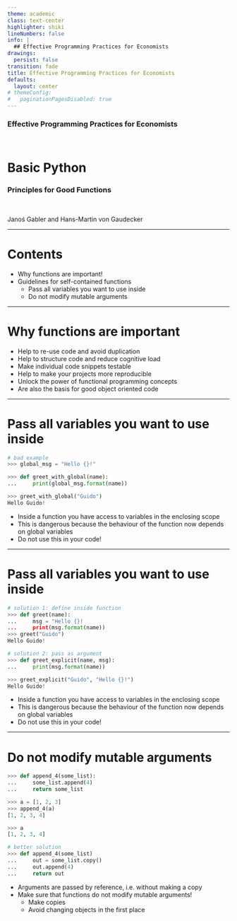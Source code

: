 ```yaml
---
theme: academic
class: text-center
highlighter: shiki
lineNumbers: false
info: |
  ## Effective Programming Practices for Economists
drawings:
  persist: false
transition: fade
title: Effective Programming Practices for Economists
defaults:
  layout: center
# themeConfig:
#   paginationPagesDisabled: true
---
```


### Effective Programming Practices for Economists

<br/>

# Basic Python

### Principles for Good Functions

<br/>


Janoś Gabler and Hans-Martin von Gaudecker

---

# Contents

- Why functions are important!
- Guidelines for self-contained functions
  - Pass all variables you want to use inside
  - Do not modify mutable arguments

---

# Why functions are important

- Help to re-use code and avoid duplication
- Help to structure code and reduce cognitive load
- Make individual code snippets testable
- Help to make your projects more reproducible
- Unlock the power of functional programming concepts
- Are also the basis for good object oriented code

---

# Pass all variables you want to use inside

<div class="grid grid-cols-5 gap-4">
<div class="col-span-3">

```python
# bad example
>>> global_msg = "Hello {}!"

>>> def greet_with_global(name):
...     print(global_msg.format(name))

>>> greet_with_global("Guido")
Hello Guido!
```

</div>
<div class="col-span-2">

- Inside a function you have access to variables in the enclosing scope
- This is dangerous because the behaviour of the function now depends on global
  variables
- Do not use this in your code!


</div>
</div>


---

# Pass all variables you want to use inside

<div class="grid grid-cols-5 gap-4">
<div class="col-span-3">

```python
# solution 1: define inside function
>>> def greet(name):
...     msg = "Hello {}!
...     print(msg.format(name))
>>> greet("Guido")
Hello Guido!

# solution 2: pass as argument
>>> def greet_explicit(name, msg):
...     print(msg.format(name))

>>> greet_explicit("Guido", "Hello {}!")
Hello Guido!
```


</div>
<div class="col-span-2">

- Inside a function you have access to variables in the enclosing scope
- This is dangerous because the behaviour of the function now depends on global
  variables
- Do not use this in your code!

</div>
</div>


---

# Do not modify mutable arguments

<div class="grid grid-cols-2 gap-4">
<div>

```python
>>> def append_4(some_list):
...     some_list.append(4)
...     return some_list

>>> a = [1, 2, 3]
>>> append_4(a)
[1, 2, 3, 4]

>>> a
[1, 2, 3, 4]

# better solution
>>> def append_4(some_list)
...     out = some_list.copy()
...     out.append(4)
...     return out
```

</div>
<div>

- Arguments are passed by reference, i.e. without making a copy
- Make sure that functions do not modify mutable arguments!
    - Make copies
    - Avoid changing objects in the first place

</div>
</div>
